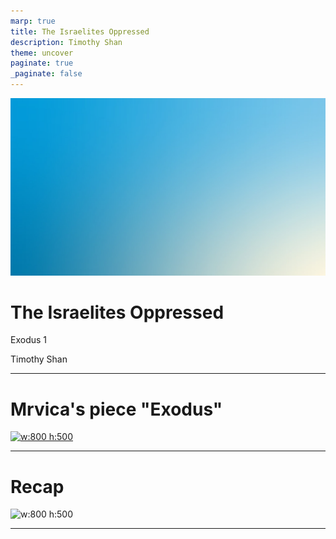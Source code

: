 ```yaml
---
marp: true
title: The Israelites Oppressed 
description: Timothy Shan
theme: uncover
paginate: true
_paginate: false
---
```


![bg](./assets/gradient.jpg)

# <!--fit--> The Israelites Oppressed

Exodus 1

Timothy Shan

---

# Mrvica's piece "Exodus"

[![w:800 h:500](https://user-images.githubusercontent.com/106022681/197112751-0b0c4965-1ec1-4bb3-b491-6907230c0deb.png)](https://youtu.be/NxzU_rFfXzs)

---

# Recap 

![w:800 h:500](https://user-images.githubusercontent.com/106022681/197113355-1c4a7376-6633-4958-b115-0bef67448381.png)

---




